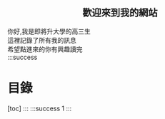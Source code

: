 ## <center>歡迎來到我的網站</center>
你好,我是即將升大學的高三生<br>
這裡記錄了所有我的訊息<br>
希望點進來的你有興趣讀完<br>
:::success
# 目錄
[toc]
:::
:::success
1
:::
